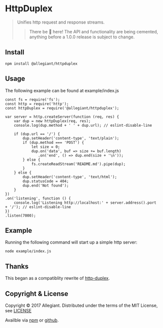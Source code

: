 # HttpDuplex

> Unifies http request and response streams.
>> There be 🐲 here! The API and functionality are being cemented, anything before a 1.0.0 release is subject to change.

## Install

```
npm install @allegiant/httpduplex
```

## Usage

The following example can be found at example/index.js

```
const fs = require('fs');
const http = require('http');
const httpDuplex = require('@allegiant/httpduplex');

var server = http.createServer(function (req, res) {
    var dup = new httpDuplex(req, res);
    console.log(dup.method + ' ' + dup.url); // eslint-disable-line

    if (dup.url == '/') {
        dup.setHeader('content-type', 'text/plain');
        if (dup.method === 'POST') {
            let size = 0;
            dup.on('data', buf => size += buf.length)
               .on('end', () => dup.end(size + '\n'));
        } else {
            fs.createReadStream('README.md').pipe(dup);
        }
    } else {
        dup.setHeader('content-type', 'text/html');
        dup.statusCode = 404;
        dup.end('Not found');
    }
})
.on('listening', function () {
    console.log('Listening http://localhost:' + server.address().port + '/'); // eslint-disable-line
})
.listen(7000);
```


## Example

Running the following command will start up a simple http server:

```
node example/index.js
```

## Thanks

This began as a compatiblity rewrite of [http-duplex](https://github.com/substack/http-duplex).

## Copyright & License

Copyright &copy; 2017 Allegiant. Distributed under the terms of the MIT License, see [LICENSE](https://github.com/allegiant-js/httpduplex/blob/master/LICENSE)

Availble via [npm](https://www.npmjs.com/package/@allegiant/httpduplex) or [github](https://github.com/allegiant-js/httpduplex).
